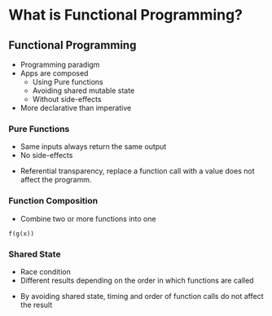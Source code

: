 # What is Functional Programming?

## Functional Programming
- Programming paradigm
- Apps are composed 
    - Using Pure functions
    - Avoiding shared mutable state
    - Without side-effects
- More declarative than imperative

### Pure Functions
- Same inputs always return the same output
- No side-effects

* Referential transparency, replace a function call with a value does not affect the programm.

### Function Composition
- Combine two or more functions into one
```
f(g(x))
```

### Shared State
- Race condition
- Different results depending on the order in which functions are called

* By avoiding shared state, timing and order of function calls do not affect the result



    

